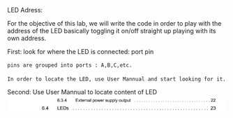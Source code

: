 LED Adress:

For the objective of this lab, we will write the code in order to play with the address of the LED basically toggling it on/off straight up playing with its own address.

First:
    look for where the LED is connected:
        port
        pin

    pins are grouped into ports : A,B,C,etc.

    In order to locate the LED, use User Mannual and start looking for it.

Second:
    Use User Mannual to locate content of LED
    ![Alt text](screenshot/LED%20page%20number.png)
